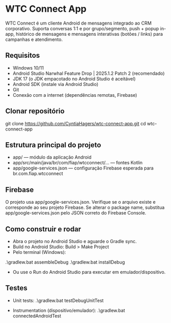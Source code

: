 # WTC Connect App

WTC Connect é um cliente Android de mensagens integrado ao CRM corporativo. Suporta conversas 1:1 e por grupo/segmento, push + popup in-app, histórico de mensagens e mensagens interativas (botões / links) para campanhas e atendimento.

## Requisitos
- Windows 10/11
- Android Studio Narwhal Feature Drop \| 2025.1.2 Patch 2 (recomendado)
- JDK 17 (o JDK empacotado no Android Studio é aceitável)
- Android SDK (instale via Android Studio)
- Git
- Conexão com a internet (dependências remotas, Firebase)

## Clonar repositório
git clone https://github.com/CyntiaHagers/wtc-connect-app.git
cd wtc-connect-app

## Estrutura principal do projeto
- app/ — módulo da aplicação Android
- app/src/main/java/br/com/fiap/wtcconnect/... — fontes Kotlin
- app/google-services.json — configuração Firebase esperada para br.com.fiap.wtcconnect

## Firebase
O projeto usa app/google-services.json. Verifique se o arquivo existe e corresponde ao seu projeto Firebase. Se alterar o package name, substitua app/google-services.json pelo JSON correto do Firebase Console.

## Como construir e rodar
- Abra o projeto no Android Studio e aguarde o Gradle sync.
- Build no Android Studio: Build > Make Project
- Pelo terminal (Windows):

.\gradlew.bat assembleDebug
.\gradlew.bat installDebug

- Ou use o Run do Android Studio para executar em emulador/dispositivo.

## Testes
- Unit tests:
  .\gradlew.bat testDebugUnitTest

- Instrumentation (dispositivo/emulador):
  .\gradlew.bat connectedAndroidTest
